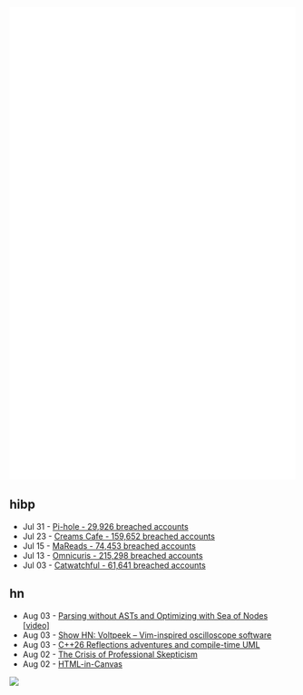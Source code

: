 ![Metrics](https://raw.githubusercontent.com/phixion/phixion/master/metrics.svg)

## hibp

<!--
for https://github.com/phixion/phixion/blob/main/.github/workflows/feeds.yml
-->
<!--START_SECTION:haveibeenpwnd-->
- Jul 31 - [Pi-hole - 29,926 breached accounts](https://haveibeenpwned.com/Breach/ThePi-Hole)
- Jul 23 - [Creams Cafe - 159,652 breached accounts](https://haveibeenpwned.com/Breach/CreamsCafe)
- Jul 15 - [MaReads - 74,453 breached accounts](https://haveibeenpwned.com/Breach/MaReads)
- Jul 13 - [Omnicuris - 215,298 breached accounts](https://haveibeenpwned.com/Breach/Omnicuris)
- Jul 03 - [Catwatchful - 61,641 breached accounts](https://haveibeenpwned.com/Breach/Catwatchful)
<!--END_SECTION:haveibeenpwnd-->

## hn

<!--
for https://github.com/phixion/phixion/blob/main/.github/workflows/feeds.yml
-->
<!--START_SECTION:hn-->
- Aug 03 - [Parsing without ASTs and Optimizing with Sea of Nodes  [video]](https://www.youtube.com/watch?v=NxiKlnUtyio)
- Aug 03 - [Show HN: Voltpeek – Vim-inspired oscilloscope software](https://github.com/schuyler4/voltpeek)
- Aug 03 - [C++26 Reflections adventures and compile-time UML](https://www.reachablecode.com/2025/07/31/c26-reflections-adventures-compile-time-uml/)
- Aug 02 - [The Crisis of Professional Skepticism](https://mitchhorowitz.substack.com/p/the-crisis-of-professional-skepticism)
- Aug 02 - [HTML-in-Canvas](https://github.com/WICG/html-in-canvas)
<!--END_SECTION:hn-->

<!--
for https://yhype.me
-->
![](https://hit.yhype.me/github/profile?user_id=13013670)
